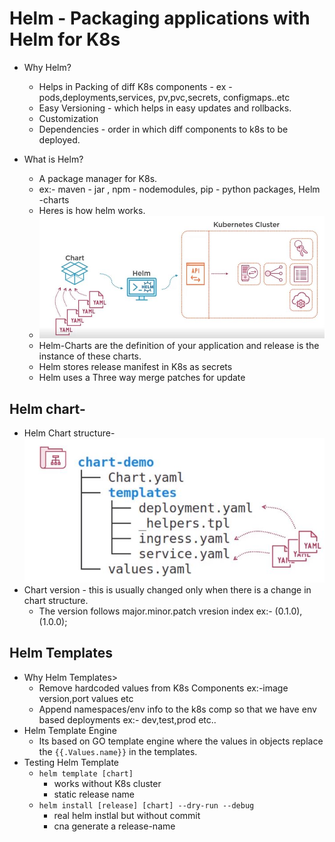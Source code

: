# Helm - Packaging applications with Helm for K8s

- Why Helm?
  - Helps in Packing of diff K8s components - ex - pods,deployments,services, pv,pvc,secrets, configmaps..etc
  - Easy Versioning - which helps in easy updates and rollbacks.
  - Customization
  - Dependencies - order in which diff components to k8s to be deployed.
  
- What is Helm?
  - A package manager for K8s.
  - ex:- maven - jar , npm - nodemodules, pip - python packages, Helm -charts
  - Heres is how helm works.
  - ![How Helm Works](img/how-helm-works.JPG)
  - Helm-Charts are the definition of your application and release is the instance of these charts.
  - Helm stores release manifest in K8s as secrets
  - Helm uses a Three way merge patches for update

## Helm chart-
  - Helm Chart structure-  ![structure](img/helm-structure.JPG)
  - Chart version - this is usually changed only when there is a change in chart structure.
    - The version follows major.minor.patch vresion index ex:- (0.1.0),(1.0.0);

## Helm Templates
  - Why Helm Templates>
    - Remove hardcoded values from K8s Components ex:-image version,port values etc
    - Append namespaces/env info to the k8s comp so that we have env based deployments ex:- dev,test,prod etc..
  - Helm Template Engine
    - Its based on GO template engine where the values in objects replace the ``` {{.Values.name}} ``` in the templates.
  - Testing Helm Template
    - ``` helm template [chart] ``` 
      - works without K8s cluster 
      - static release name
    - ``` helm install [release] [chart] --dry-run --debug ``` 
      -  real helm instlal but without commit
      -  cna generate a release-name